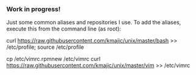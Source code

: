 ### Work in progress! ###

Just some common aliases and repositories I use. To add the aliases, execute this from the command line (as root):

curl https://raw.githubusercontent.com/kmajic/unix/master/bash >> /etc/profile; source /etc/profile

cp /etc/vimrc.rpmnew /etc/vimrc
curl https://raw.githubusercontent.com/kmajic/unix/master/vim >> /etc/vimrc
